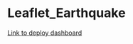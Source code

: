 # Leaflet_Earthquake

[Link to deploy dashboard](https://shazarhub.github.io/Biodiversity_with_Plotly/)
